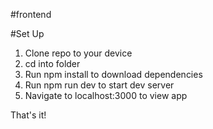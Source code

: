 #frontend

#Set Up
1. Clone repo to your device
2. cd into folder
3. Run npm install to download dependencies 
4. Run npm run dev to start dev server
5. Navigate to localhost:3000 to view app

That's it! 